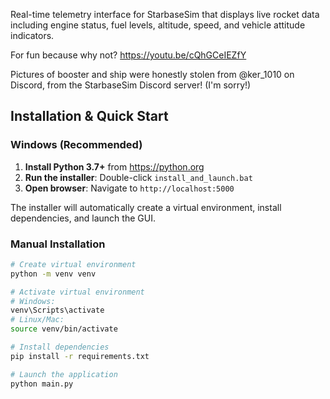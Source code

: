 Real-time telemetry interface for StarbaseSim that displays live rocket data including engine status, fuel levels, altitude, speed, and vehicle attitude indicators.

For fun because why not? https://youtu.be/cQhGCeIEZfY

Pictures of booster and ship were honestly stolen from @ker_1010 on Discord, from the StarbaseSim Discord server! (I'm sorry!)

## Installation & Quick Start

### Windows (Recommended)

1. **Install Python 3.7+** from https://python.org
2. **Run the installer**: Double-click `install_and_launch.bat`
3. **Open browser**: Navigate to `http://localhost:5000`

The installer will automatically create a virtual environment, install dependencies, and launch the GUI.

### Manual Installation

```bash
# Create virtual environment
python -m venv venv

# Activate virtual environment
# Windows:
venv\Scripts\activate
# Linux/Mac:
source venv/bin/activate

# Install dependencies
pip install -r requirements.txt

# Launch the application
python main.py
```